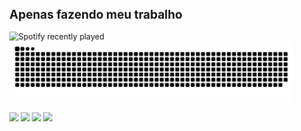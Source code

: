 ## Apenas fazendo meu trabalho
 ![Spotify recently played](https://spotify-recently-played-readme.vercel.app/api?user=sjjtfi63oxmwuk4gjviij5ioh)
<picture>
  <source media="(prefers-color-scheme: dark)" srcset="https://raw.githubusercontent.com/illanm184/illanm184/output/github-contribution-grid-snake-dark.svg">
  <source media="(prefers-color-scheme: light)" srcset="https://raw.githubusercontent.com/illanm184/illanm184/output/github-contribution-grid-snake.svg">
  <img alt="github contribution grid snake animation" src="https://raw.githubusercontent.com/illanm184/illanm184/output/github-contribution-grid-snake.svg">
</picture>
<div> 
  <a href="https://www.youtube.com/@iLLanm_" target="_blank"><img src="https://img.shields.io/badge/YouTube-FF0000?style=for-the-badge&logo=youtube&logoColor=white" target="_blank"></a>
  <a href="https://www.instagram.com/illanmarinho_/" target="_blank"><img src="https://img.shields.io/badge/-Instagram-%23E4405F?style=for-the-badge&logo=instagram&logoColor=white" target="_blank"></a>
 	<a href="https://www.twitch.tv/Google184" target="_blank"><img src="https://img.shields.io/badge/Twitch-9146FF?style=for-the-badge&logo=twitch&logoColor=white" target="_blank"></a>
  <a href="https://open.spotify.com/user/sjjtfi63oxmwuk4gjviij5ioh" target="_blank"><img src="https://img.shields.io/badge/Spotify-1ED760?&style=for-the-badge&logo=spotify&logoColor=white" target="_blank"></a>
</div>


<!---
illanm184/illanm184 is a ✨ special ✨ repository because its `README.md` (this file) appears on your GitHub profile.
You can click the Preview link to take a look at your changes.
--->
